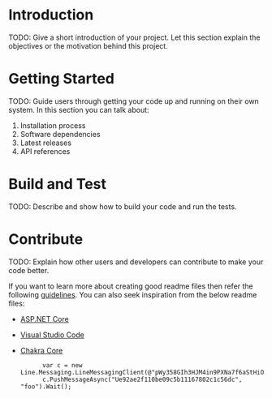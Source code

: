 # Introduction 
TODO: Give a short introduction of your project. Let this section explain the objectives or the motivation behind this project. 

# Getting Started
TODO: Guide users through getting your code up and running on their own system. In this section you can talk about:
1.	Installation process
2.	Software dependencies
3.	Latest releases
4.	API references

# Build and Test
TODO: Describe and show how to build your code and run the tests. 

# Contribute
TODO: Explain how other users and developers can contribute to make your code better. 

If you want to learn more about creating good readme files then refer the following [guidelines](https://www.visualstudio.com/en-us/docs/git/create-a-readme). You can also seek inspiration from the below readme files:
- [ASP.NET Core](https://github.com/aspnet/Home)
- [Visual Studio Code](https://github.com/Microsoft/vscode)
- [Chakra Core](https://github.com/Microsoft/ChakraCore)


            var c = new Line.Messaging.LineMessagingClient(@"pWy358GIh3HJM4in9PXNa7f6aStHiOJGkXchKxcbbvguPf5jmz68+bvpaD9m2w/kU+h1jBbB58tHDpMIV/ML1M2Y5OVxa+J9JqYnfvKxJkEP3V8L4qhZOJm+Xm5SiOHr/aonRXD1TW23xZxe78iWxQdB04t89/1O/w1cDnyilFU=");
            c.PushMessageAsync("Ue92ae2f110be09c5b11167802c1c56dc", "foo").Wait();